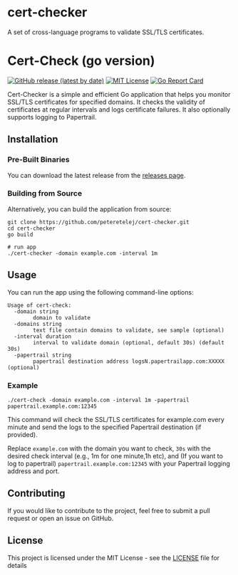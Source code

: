 # cert-checker

A set of cross-language programs to validate SSL/TLS certificates.

# Cert-Check (go version)
[![GitHub release (latest by date)](https://img.shields.io/github/v/release/peteretelej/cert-checker)](https://github.com/peteretelej/cert-checker/releases)
[![MIT License](https://img.shields.io/badge/License-MIT-blue.svg)](LICENSE)
[![Go Report Card](https://goreportcard.com/badge/github.com/peteretelej/cert-checker)](https://goreportcard.com/report/github.com/peteretelej/cert-checker)


Cert-Checker is a simple and efficient Go application that helps you monitor SSL/TLS certificates for specified domains. It checks the validity of certificates at regular intervals and logs certificate failures. 
It also optionally supports logging to Papertrail.

## Installation
### Pre-Built Binaries
You can download the latest release from the [releases page](https://github.com/peteretelej/cert-checker/releases).

### Building from Source
Alternatively, you can build the application from source:
```shell
git clone https://github.com/peteretelej/cert-checker.git
cd cert-checker
go build

# run app
./cert-checker -domain example.com -interval 1m
```

## Usage
You can run the app using the following command-line options:
```
Usage of cert-check:
  -domain string
        domain to validate
  -domains string
        text file contain domains to validate, see sample (optional)
  -interval duration
        interval to validate domain (optional, default 30s) (default 30s)
  -papertrail string
        papertrail destination address logsN.papertrailapp.com:XXXXX (optional)
```

### Example 
```
./cert-check -domain example.com -interval 1m -papertrail papertrail.example.com:12345
```

This command will check the SSL/TLS certificates for example.com every minute and send the logs to the specified Papertrail destination (if provided).

Replace `example.com` with the domain you want to check, `30s` with the desired check interval (e.g., 1m for one minute,1h etc), and (If you want to log to papertrail) `papertrail.example.com:12345` with your Papertrail logging address and port.


## Contributing
If you would like to contribute to the project, feel free to submit a pull request or open an issue on GitHub.

## License
This project is licensed under the MIT License - see the [LICENSE](LICENSE) file for details


